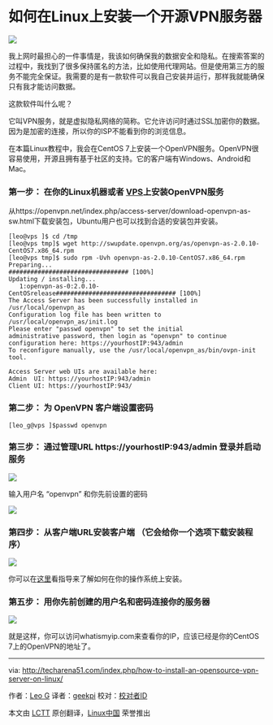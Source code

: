如何在Linux上安装一个开源VPN服务器
================================================================================
![](http://techarena51.com/wp-content/uploads/2014/10/open-vpn.png)

我上网时最担心的一件事情是，我该如何确保我的数据安全和隐私。在搜索答案的过程中，我找到了很多保持匿名的方法，比如使用代理网站。但是使用第三方的服务不能完全保证。我需要的是有一款软件可以我自己安装并运行，那样我就能确保只有我才能访问数据。

这款软件叫什么呢？

它叫VPN服务，就是虚拟隐私网络的简称。它允许访问时通过SSL加密你的数据。因为是加密的连接，所以你的ISP不能看到你的浏览信息。

在本篇Linux教程中，我会在CentOS 7上安装一个OpenVPN服务。OpenVPN很容易使用，开源且拥有基于社区的支持。它的客户端有Windows、Android和Mac。

### 第一步： 在你的Linux机器或者 [VPS][1]上安装OpenVPN服务 ###

从https://openvpn.net/index.php/access-server/download-openvpn-as-sw.html下载安装包，Ubuntu用户也可以找到合适的安装包并安装。

    [leo@vps ]$ cd /tmp
    [leo@vps tmp]$ wget http://swupdate.openvpn.org/as/openvpn-as-2.0.10-CentOS7.x86_64.rpm
    [leo@vps tmp]$ sudo rpm -Uvh openvpn-as-2.0.10-CentOS7.x86_64.rpm
    Preparing...                          ################################# [100%]
    Updating / installing...
       1:openvpn-as-0:2.0.10-CentOSrelease################################# [100%]
    The Access Server has been successfully installed in /usr/local/openvpn_as
    Configuration log file has been written to /usr/local/openvpn_as/init.log
    Please enter "passwd openvpn" to set the initial
    administrative password, then login as "openvpn" to continue
    configuration here: https://yourhostIP:943/admin
    To reconfigure manually, use the /usr/local/openvpn_as/bin/ovpn-init tool.
    
    Access Server web UIs are available here:
    Admin  UI: https://yourhostIP:943/admin
    Client UI: https://yourhostIP:943/

### 第二步： 为 OpenVPN 客户端设置密码 ###

    [leo_g@vps ]$passwd openvpn

### 第三步： 通过管理URL https://yourhostIP:943/admin 登录并启动服务 ###

![](http://techarena51.com/wp-content/uploads/2014/10/open-vpn.png)

输入用户名 “openvpn” 和你先前设置的密码

![](http://techarena51.com/wp-content/uploads/2014/10/open-vpn-1.png)

### 第四步： 从客户端URL安装客户端 （它会给你一个选项下载安装程序） ###

![](http://techarena51.com/wp-content/uploads/2014/10/open-vpn-client-url.png)

你可以在[这里][3]看指导来了解如何在你的操作系统上安装。

### 第五步： 用你先前创建的用户名和密码连接你的服务器 ###

![](http://openvpn.net/images/howto/connecting/OpenVPN_Client_Connect_2.png)

就是这样，你可以访问whatismyip.com来查看你的IP，应该已经是你的CentOS 7上的OpenVPN的地址了。

--------------------------------------------------------------------------------

via: http://techarena51.com/index.php/how-to-install-an-opensource-vpn-server-on-linux/

作者：[Leo G][a]
译者：[geekpi](https://github.com/geekpi)
校对：[校对者ID](https://github.com/校对者ID)

本文由 [LCTT](https://github.com/LCTT/TranslateProject) 原创翻译，[Linux中国](http://linux.cn/) 荣誉推出

[a]:http://techarena51.com/
[1]:https://play.google.com/store/apps/details?id=net.openvpn.openvpn&hl=en
[2]:http://supportinc.net/vps-hosting.php
[3]:https://openvpn.net/index.php/access-server/docs/admin-guides-sp-859543150/howto-connect-client-configuration.html